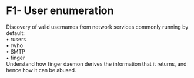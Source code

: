 # F1- User enumeration

Discovery of valid usernames from network services commonly running by default: \
• rusers \
• rwho \
• SMTP \
• finger \
Understand how finger daemon derives the information that it returns, and hence how it can be abused.
